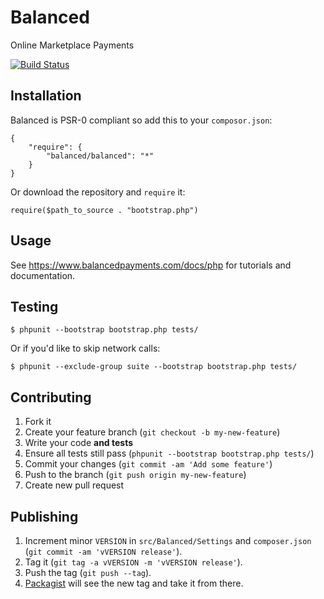 # Balanced

Online Marketplace Payments

[![Build Status](https://secure.travis-ci.org/balanced/balanced-php.png)](http://travis-ci.org/balanced/balanced-php)

## Installation

Balanced is PSR-0 compliant so add this to your `composor.json`:

    {
        "require": {
            "balanced/balanced": "*"
        }
    }

Or download the repository and `require` it:

    require($path_to_source . "bootstrap.php")

## Usage

See https://www.balancedpayments.com/docs/php for tutorials and documentation.

## Testing
    
    $ phpunit --bootstrap bootstrap.php tests/
    
Or if you'd like to skip network calls:

    $ phpunit --exclude-group suite --bootstrap bootstrap.php tests/

## Contributing

1. Fork it
2. Create your feature branch (`git checkout -b my-new-feature`)
3. Write your code **and tests**
4. Ensure all tests still pass (`phpunit --bootstrap bootstrap.php tests/`)
5. Commit your changes (`git commit -am 'Add some feature'`)
6. Push to the branch (`git push origin my-new-feature`)
7. Create new pull request

## Publishing

1. Increment minor `VERSION` in `src/Balanced/Settings` and `composer.json` (`git commit -am 'vVERSION release'`).
2. Tag it (`git tag -a vVERSION -m 'vVERSION release'`).
3. Push the tag (`git push --tag`).
4. [Packagist](http://packagist.org/packages/balanced/balanced) will see the new tag and take it from there.
